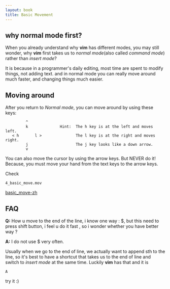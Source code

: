 ```yaml
---
layout: book
title: Basic Movement
---
```


## why normal mode first?

When you already understand why __vim__ has different modes, you may still wonder,
why __vim__ first takes us to _normal mode_(also called _command mode_) rather
than _insert mode_?

It is because in a programmer's daily editing, most time are spent to modify
things, not adding text. and in normal mode you can really move around much
faster, and changing things much easier.

## Moving around 

After you return to _Normal mode_, you can move around by using these keys:

             ^
             k              Hint:  The h key is at the left and moves left.
       < h       l >               The l key is at the right and moves right.
             j                     The j key looks like a down arrow.
             v


You can also move the cursor by using the arrow keys. But NEVER do it! 
Because, you must move your hand from the text keys to the arrow keys.


Check

    4_basic_move.mov

[basic_move-zh](http://v.youku.com/v_show/id_XMjQ5NzMxMzYw.html) 


## FAQ

__Q:__ How u move to the end of the line, i know one way : $, but this need to
press shift button, i feel u do it fast , so i wonder whether you have better
way ?

__A:__ I do not use $ very often.

Usually when we go to the end of line, we actually want to append sth to the
line, so it's best to have a shortcut that takes us to the end of line
and switch to _insert mode_ at the same time. Luckily __vim__ has that and it is

    A

try it :)

